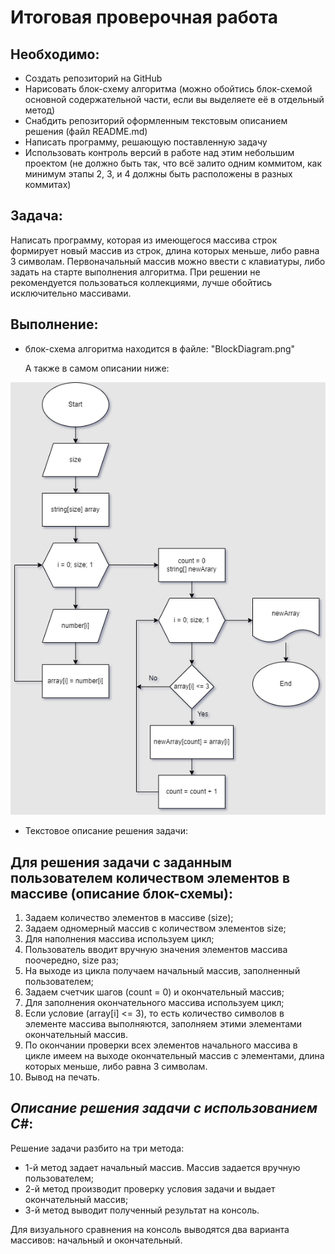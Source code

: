 # **Итоговая проверочная работа**
## Необходимо:
- Создать репозиторий на GitHub
- Нарисовать блок-схему алгоритма (можно обойтись блок-схемой основной содержательной части, если вы выделяете её в отдельный метод)
- Снабдить репозиторий оформленным текстовым описанием решения (файл README.md)
- Написать программу, решающую поставленную задачу
- Использовать контроль версий в работе над этим небольшим проектом (не должно быть так, что всё залито одним коммитом, как минимум этапы 2, 3, и 4 должны быть расположены в разных коммитах)
## Задача:
 Написать программу, которая из имеющегося массива строк формирует новый массив из строк, длина которых меньше, либо равна 3 символам. Первоначальный массив можно ввести с клавиатуры, либо задать на старте выполнения алгоритма. При решении не рекомендуется пользоваться коллекциями, лучше обойтись исключительно массивами.

## Выполнение:
- блок-схема алгоритма находится в файле: "BlockDiagram.png"

   А также в самом описании ниже:

![Диаграмма](BlockDiagram.png)

* Текстовое описание решения задачи:

##   **Для решения задачи с заданным пользователем количеством элементов в массиве (описание блок-схемы)**:
   
   1. Задаем количество элементов в массиве (size);
   2. Задаем одномерный массив с количеством элементов size;
   3. Для наполнения массива используем цикл;
   4. Пользователь вводит вручную значения элементов массива поочередно, size раз;
   5. На выходе из цикла получаем начальный массив, заполненный пользователем;
   6. Задаем счетчик шагов (count = 0) и окончательный массив;
   7. Для заполнения окончательного массива используем цикл;
   8. Если условие (array[i] <= 3), то есть количество символов в элементе массива выполняются, заполняем этими элементами окончательный массив. 
   9. По окончании проверки всех элементов начального массива в цикле имеем на выходе окончательный массив с элементами, длина которых меньше, либо равна 3 символам.
   10. Вывод на печать.

## *Описание решения задачи с использованием C#*:

   Решение задачи разбито на три метода:
   * 1-й метод задает начальный массив. Массив задается вручную пользователем;
   * 2-й метод производит проверку условия задачи и выдает окончательный массив;
   * 3-й метод выводит полученный результат на консоль.

   Для визуального сравнения на консоль выводятся два варианта массивов: начальный и окончательный.